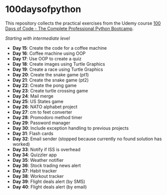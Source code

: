 # 100daysofpython

This repository collects the practical exercises from the Udemy course [100 Days of Code - The Complete Professional Python Bootcamp](https://100daysofpython.dev/).

_Starting with intermediate level_

* **Day 15**: Create the code for a coffee machine
* **Day 16**: Coffee machine using OOP
* **Day 17**: Use OOP to create a quiz
* **Day 18**: Create images using Turtle Graphics
* **Day 19**: Create a race using Turtle Graphics
* **Day 20**: Create the snake game (pt1)
* **Day 21**: Create the snake game (pt2)
* **Day 22**: Create the pong game
* **Day 23**: Create turtle crossing game
* **Day 24**: Mail merge
* **Day 25**: US States game
* **Day 26**: NATO alphabet project
* **Day 27**: cm to feet converter
* **Day 28**: Promodoro method timer
* **Day 29**: Password manager
* **Day 30**: Include exception handling to previous projects
* **Day 31**: Flash cards
* **Day 32**: Email sender (stopped because currently no found solution has worked)
* **Day 33**: Notify if ISS is overhead
* **Day 34**: Quizzler app
* **Day 35**: Weather notifier
* **Day 36**: Stock trading news alert
* **Day 37**: Habit tracker
* **Day 38**: Workout tracker
* **Day 39**: Flight deals alert (by SMS)
* **Day 40**: Flight deals alert (by email)